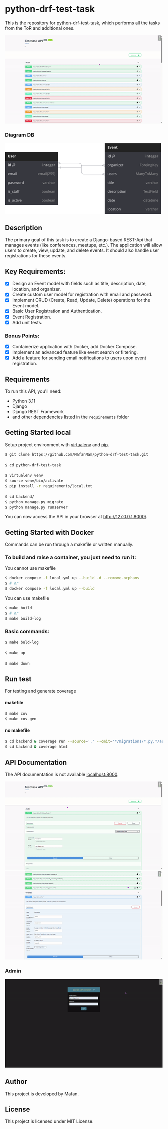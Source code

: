 # python-drf-test-task

This is the repository for python-drf-test-task, which performs all the tasks from the ToR and additional ones.

![title](https://raw.githubusercontent.com/MafanNam/python-drf-test-task/main/screanshots/1.gif?token=GHSAT0AAAAAACBZW4DNBYSKWQAOLQANFMHQZRU7OLQ)

### Diagram DB

![Diagram](https://raw.githubusercontent.com/MafanNam/python-drf-test-task/main/screanshots/diagramDB.svg)

## Description

The primary goal of this task is to create a Django-based REST-Api that manages
events (like conferences, meetups, etc.). The application will allow users to create,
view, update, and delete events. It should also handle user registrations for these
events.

## Key Requirements:

- [x] Design an Event model with fields such as title, description, date, location,
  and organizer.
- [x] Create custom user model for registration with email and
  password.
- [x] Implement CRUD (Create, Read, Update, Delete) operations for the Event
  model.
- [x] Basic User Registration and Authentication.
- [x] Event Registration.
- [x] Add unit tests.

### Bonus Points:

- [x] Containerize application with Docker, add Docker Compose.
- [x] Implement an advanced feature like event search or filtering.
- [x] Add a feature for sending email notifications to users upon event registration.

## Requirements

To run this API, you'll need:

- Python 3.11
- Django
- Django REST Framework
- and other dependencies listed in the `requirements` folder

## Getting Started local

Setup project environment with [virtualenv](https://virtualenv.pypa.io) and [pip](https://pip.pypa.io).

```bash
$ git clone https://github.com/MafanNam/python-drf-test-task.git

$ cd python-drf-test-task

$ virtualenv venv
$ source venv/bin/activate
$ pip install -r requirements/local.txt

$ cd backend/
$ python manage.py migrate
$ python manage.py runserver
```

You can now access the API in your browser at http://127.0.0.1:8000/.

## Getting Started with Docker

Commands can be run through a makefile or written manually.

### To build and raise a container, you just need to run it:

You cannot use makefile

```bash
$ docker compose -f local.yml up --build -d --remove-orphans
$ # or
$ docker compose -f local.yml up --build
```

You can use makefile

```bash
$ make build
$ # or
$ make build-log
```

### Basic commands:

```bash
$ make buld-log

$ make up

$ make down
```

## Run test

For testing and generate coverage

#### makefile

```bash
$ make cov
$ make cov-gen
```

#### no makefile

```bash
$ cd backend & coverage run --source='.' --omit='*/migrations/*.py,*/asgi.py,*/wsgi.py,*/manage.py' manage.py test
$ cd backend & coverage html
```

## API Documentation

The API documentation is not available [localhost:8000](http://localhost:8000).

![endpoint2](https://raw.githubusercontent.com/MafanNam/python-drf-test-task/main/screanshots/2.gif?token=GHSAT0AAAAAACBZW4DN7O5CYRE4MT5DJETQZRU7N4A)
![endpoint3](https://raw.githubusercontent.com/MafanNam/python-drf-test-task/main/screanshots/3.gif?token=GHSAT0AAAAAACBZW4DMCF6ZQ3CGKUTZGTLKZRU7PYA)

### Admin

![admin](https://raw.githubusercontent.com/MafanNam/python-drf-test-task/main/screanshots/4.gif?token=GHSAT0AAAAAACBZW4DNHBA6XHYFGCB7E5MSZRU7NMA)

## Author

This project is developed by Mafan.

## License

This project is licensed under MIT License.
